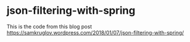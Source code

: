 # json-filtering-with-spring
This is the code from this blog post https://samkruglov.wordpress.com/2018/01/07/json-filtering-with-spring/
